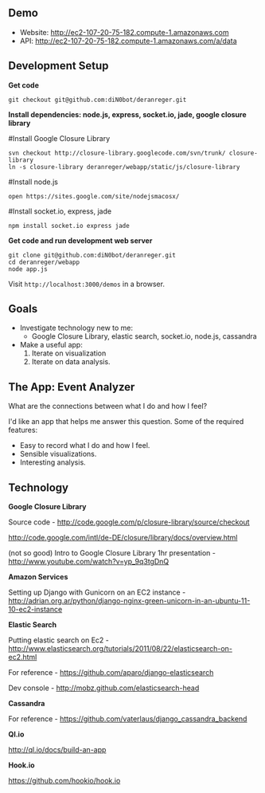 Demo
----

- Website: http://ec2-107-20-75-182.compute-1.amazonaws.com
- API: http://ec2-107-20-75-182.compute-1.amazonaws.com/a/data

Development Setup
-----------------

**Get code**

```
git checkout git@github.com:diN0bot/deranreger.git
```

**Install dependencies: node.js, express, socket.io, jade, google closure library**

#Install Google Closure Library
```
svn checkout http://closure-library.googlecode.com/svn/trunk/ closure-library
ln -s closure-library deranreger/webapp/static/js/closure-library
```

#Install node.js
```
open https://sites.google.com/site/nodejsmacosx/
```

#Install socket.io, express, jade
```
npm install socket.io express jade
```

**Get code and run development web server**

```
git clone git@github.com:diN0bot/deranreger.git
cd deranreger/webapp
node app.js
```

Visit `http://localhost:3000/demos` in a browser.


Goals
-----

- Investigate technology new to me:
  - Google Closure Library, elastic search, socket.io, node.js, cassandra
- Make a useful app:
  1. Iterate on visualization
  1. Iterate on data analysis.


The App: Event Analyzer
-----------------------

What are the connections between what I do and how I feel?

I'd like an app that helps me answer this question. Some of the required features:

- Easy to record what I do and how I feel.
- Sensible visualizations.
- Interesting analysis.


Technology
----------

**Google Closure Library**

Source code - http://code.google.com/p/closure-library/source/checkout

http://code.google.com/intl/de-DE/closure/library/docs/overview.html

(not so good) Intro to Google Closure Library 1hr presentation - http://www.youtube.com/watch?v=yp_9q3tgDnQ

**Amazon Services**

Setting up Django with Gunicorn on an EC2 instance - http://adrian.org.ar/python/django-nginx-green-unicorn-in-an-ubuntu-11-10-ec2-instance

**Elastic Search**

Putting elastic search on Ec2 - http://www.elasticsearch.org/tutorials/2011/08/22/elasticsearch-on-ec2.html

For reference - https://github.com/aparo/django-elasticsearch

Dev console - http://mobz.github.com/elasticsearch-head

**Cassandra**

For reference - https://github.com/vaterlaus/django_cassandra_backend


**Ql.io**

http://ql.io/docs/build-an-app

**Hook.io**

https://github.com/hookio/hook.io